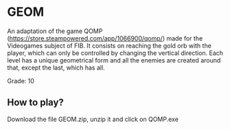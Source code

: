 # GEOM

An adaptation of the game QOMP (https://store.steampowered.com/app/1066900/qomp/) made for the Videogames subject of FIB. It consists on reaching the gold orb with the player, which can only be controlled by changing the vertical direction. Each level has a unique geometrical form and all the enemies are created around that, except the last, which has all.

Grade: 10

## How to play?

Download the file GEOM.zip, unzip it and click on QOMP.exe
